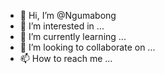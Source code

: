 - 👋 Hi, I’m @Ngumabong
- 👀 I’m interested in ...
- 🌱 I’m currently learning ...
- 💞️ I’m looking to collaborate on ...
- 📫 How to reach me ...

<!---
Ngumabong/Ngumabong is a ✨ special ✨ repository because its `README.md` (this file) appears on your GitHub profile.
You can click the Preview link to take a look at your changes.
--->
